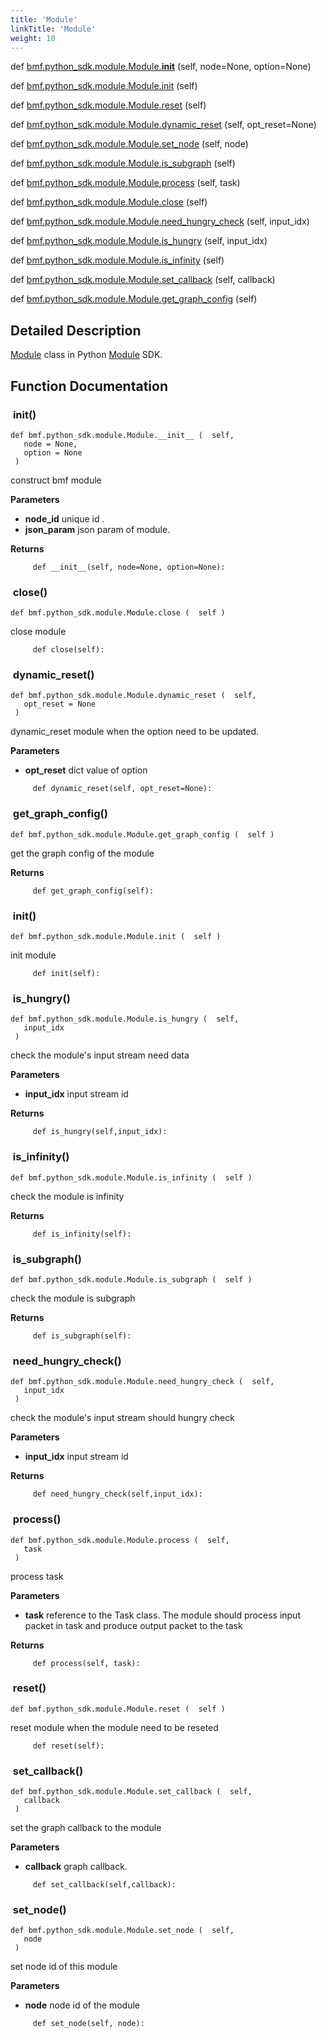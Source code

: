 ```yaml
---
title: 'Module'
linkTitle: 'Module'
weight: 10
---
```


def   [bmf.python_sdk.module.Module.__init__](#__init__) (self, node=None, option=None)
 
 
def   [bmf.python_sdk.module.Module.init](#init) (self)
 
 
def   [bmf.python_sdk.module.Module.reset](#reset) (self)
 
 
def   [bmf.python_sdk.module.Module.dynamic_reset](#dynamic_reset) (self, opt_reset=None)
 
 
def   [bmf.python_sdk.module.Module.set_node](#set_node) (self, node)
 
 
def   [bmf.python_sdk.module.Module.is_subgraph](#is_subgraph) (self)
 
 
def   [bmf.python_sdk.module.Module.process](#process) (self, task)
 
 
def   [bmf.python_sdk.module.Module.close](#close) (self)
 
 
def   [bmf.python_sdk.module.Module.need_hungry_check](#need_hungry_check) (self, input_idx)
 
 
def   [bmf.python_sdk.module.Module.is_hungry](#is_hungry) (self, input_idx)
 
 
def   [bmf.python_sdk.module.Module.is_infinity](#is_infinity) (self)
 
 
def   [bmf.python_sdk.module.Module.set_callback](#set_callback) (self, callback)
 
 
def   [bmf.python_sdk.module.Module.get_graph_config](#get_graph_config) (self)
 
 

## Detailed Description

  [Module](https://babitmf.github.io/docs/bmf/api/api_in_python/module/)  class in Python  [Module](https://babitmf.github.io/docs/bmf/api/api_in_python/module/)  SDK.

## Function Documentation


###  __init__()

```
def bmf.python_sdk.module.Module.__init__ (  self, 
   node = None, 
   option = None 
 )   
```
construct bmf module

**Parameters**
 - **node_id** unique id . 
 - **json_param** json param of module. 



**Returns**



```
     def __init__(self, node=None, option=None):

```

###  close()

```
def bmf.python_sdk.module.Module.close (  self )  
```
close module


```
     def close(self):

```

###  dynamic_reset()

```
def bmf.python_sdk.module.Module.dynamic_reset (  self, 
   opt_reset = None 
 )   
```
dynamic_reset module when the option need to be updated.

**Parameters**
 - **opt_reset** dict value of option 




```
     def dynamic_reset(self, opt_reset=None):

```

###  get_graph_config()

```
def bmf.python_sdk.module.Module.get_graph_config (  self )  
```
get the graph config of the module

**Returns**



```
     def get_graph_config(self):

```

###  init()

```
def bmf.python_sdk.module.Module.init (  self )  
```
init module


```
     def init(self):

```

###  is_hungry()

```
def bmf.python_sdk.module.Module.is_hungry (  self, 
   input_idx 
 )   
```
check the module's input stream need data

**Parameters**
 - **input_idx** input stream id 



**Returns**



```
     def is_hungry(self,input_idx):

```

###  is_infinity()

```
def bmf.python_sdk.module.Module.is_infinity (  self )  
```
check the module is infinity

**Returns**



```
     def is_infinity(self):

```

###  is_subgraph()

```
def bmf.python_sdk.module.Module.is_subgraph (  self )  
```
check the module is subgraph

**Returns**



```
     def is_subgraph(self):

```

###  need_hungry_check()

```
def bmf.python_sdk.module.Module.need_hungry_check (  self, 
   input_idx 
 )   
```
check the module's input stream should hungry check

**Parameters**
 - **input_idx** input stream id 



**Returns**



```
     def need_hungry_check(self,input_idx):

```

###  process()

```
def bmf.python_sdk.module.Module.process (  self, 
   task 
 )   
```
process task

**Parameters**
 - **task** reference to the  Task class. The module should process input packet in task and produce output packet to the task



**Returns**



```
     def process(self, task):

```

###  reset()

```
def bmf.python_sdk.module.Module.reset (  self )  
```
reset module when the module need to be reseted


```
     def reset(self):

```

###  set_callback()

```
def bmf.python_sdk.module.Module.set_callback (  self, 
   callback 
 )   
```
set the graph callback to the module

**Parameters**
 - **callback** graph callback. 




```
     def set_callback(self,callback):

```

###  set_node()

```
def bmf.python_sdk.module.Module.set_node (  self, 
   node 
 )   
```
set node id of this module

**Parameters**
 - **node** node id of the module 




```
     def set_node(self, node):

```
